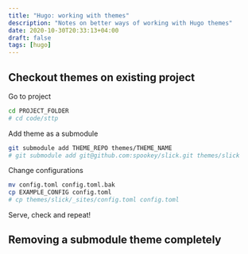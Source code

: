 ```yaml
---
title: "Hugo: working with themes"
description: "Notes on better ways of working with Hugo themes"
date: 2020-10-30T20:33:13+04:00
draft: false
tags: [hugo]
---
```


## Checkout themes on existing project

Go to project
```bash
cd PROJECT_FOLDER
# cd code/sttp
```

Add theme as a submodule
```bash
git submodule add THEME_REPO themes/THEME_NAME
# git submodule add git@github.com:spookey/slick.git themes/slick
```

Change configurations
```bash
mv config.toml config.toml.bak
cp EXAMPLE_CONFIG config.toml
# cp themes/slick/_sites/config.toml config.toml
```

Serve, check and repeat!

## Removing a submodule theme completely